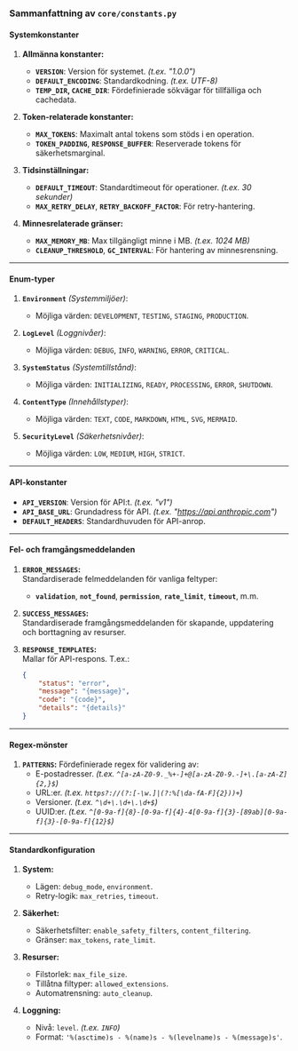 ### **Sammanfattning av `core/constants.py`**


#### **Systemkonstanter**
1. **Allmänna konstanter:**
   - **`VERSION`**: Version för systemet. *(t.ex. "1.0.0")*
   - **`DEFAULT_ENCODING`**: Standardkodning. *(t.ex. UTF-8)*
   - **`TEMP_DIR`, `CACHE_DIR`**: Fördefinierade sökvägar för tillfälliga och cachedata.

2. **Token-relaterade konstanter:**
   - **`MAX_TOKENS`**: Maximalt antal tokens som stöds i en operation.  
   - **`TOKEN_PADDING`**, **`RESPONSE_BUFFER`**: Reserverade tokens för säkerhetsmarginal.

3. **Tidsinställningar:**
   - **`DEFAULT_TIMEOUT`**: Standardtimeout för operationer. *(t.ex. 30 sekunder)*  
   - **`MAX_RETRY_DELAY`**, **`RETRY_BACKOFF_FACTOR`**: För retry-hantering.

4. **Minnesrelaterade gränser:**
   - **`MAX_MEMORY_MB`**: Max tillgängligt minne i MB. *(t.ex. 1024 MB)*  
   - **`CLEANUP_THRESHOLD`**, **`GC_INTERVAL`**: För hantering av minnesrensning.

---

#### **Enum-typer**
1. **`Environment`** *(Systemmiljöer)*:  
   - Möjliga värden: `DEVELOPMENT`, `TESTING`, `STAGING`, `PRODUCTION`.

2. **`LogLevel`** *(Loggnivåer)*:  
   - Möjliga värden: `DEBUG`, `INFO`, `WARNING`, `ERROR`, `CRITICAL`.

3. **`SystemStatus`** *(Systemtillstånd)*:  
   - Möjliga värden: `INITIALIZING`, `READY`, `PROCESSING`, `ERROR`, `SHUTDOWN`.

4. **`ContentType`** *(Innehållstyper)*:  
   - Möjliga värden: `TEXT`, `CODE`, `MARKDOWN`, `HTML`, `SVG`, `MERMAID`.

5. **`SecurityLevel`** *(Säkerhetsnivåer)*:  
   - Möjliga värden: `LOW`, `MEDIUM`, `HIGH`, `STRICT`.

---

#### **API-konstanter**
- **`API_VERSION`**: Version för API:t. *(t.ex. "v1")*
- **`API_BASE_URL`**: Grundadress för API. *(t.ex. "https://api.anthropic.com")*
- **`DEFAULT_HEADERS`**: Standardhuvuden för API-anrop.

---

#### **Fel- och framgångsmeddelanden**
1. **`ERROR_MESSAGES`:**  
   Standardiserade felmeddelanden för vanliga feltyper:
   - **`validation`**, **`not_found`**, **`permission`**, **`rate_limit`**, **`timeout`**, m.m.

2. **`SUCCESS_MESSAGES`:**  
   Standardiserade framgångsmeddelanden för skapande, uppdatering och borttagning av resurser.

3. **`RESPONSE_TEMPLATES`:**  
   Mallar för API-respons. T.ex.:
   ```json
   {
       "status": "error",
       "message": "{message}",
       "code": "{code}",
       "details": "{details}"
   }
   ```

---

#### **Regex-mönster**
1. **`PATTERNS`:**
   Fördefinierade regex för validering av:
   - E-postadresser. *(t.ex. `^[a-zA-Z0-9._%+-]+@[a-zA-Z0-9.-]+\.[a-zA-Z]{2,}$`)*
   - URL:er. *(t.ex. `https?://(?:[-\w.]|(?:%[\da-fA-F]{2}))+`)*
   - Versioner. *(t.ex. `^\d+\.\d+\.\d+$`)*
   - UUID:er. *(t.ex. `^[0-9a-f]{8}-[0-9a-f]{4}-4[0-9a-f]{3}-[89ab][0-9a-f]{3}-[0-9a-f]{12}$`)*

---

#### **Standardkonfiguration**
1. **System:**  
   - Lägen: `debug_mode`, `environment`.  
   - Retry-logik: `max_retries`, `timeout`.

2. **Säkerhet:**  
   - Säkerhetsfilter: `enable_safety_filters`, `content_filtering`.  
   - Gränser: `max_tokens`, `rate_limit`.

3. **Resurser:**  
   - Filstorlek: `max_file_size`.  
   - Tillåtna filtyper: `allowed_extensions`.  
   - Automatrensning: `auto_cleanup`.

4. **Loggning:**  
   - Nivå: `level`. *(t.ex. `INFO`)*
   - Format: `'%(asctime)s - %(name)s - %(levelname)s - %(message)s'`.
